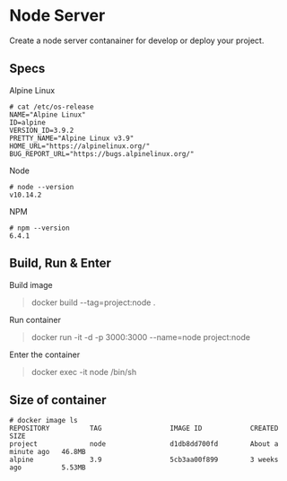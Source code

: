 # Node Server

Create a node server contanainer for develop or deploy your project.

## Specs

Alpine Linux
```unix
# cat /etc/os-release 
NAME="Alpine Linux"
ID=alpine
VERSION_ID=3.9.2
PRETTY_NAME="Alpine Linux v3.9"
HOME_URL="https://alpinelinux.org/"
BUG_REPORT_URL="https://bugs.alpinelinux.org/"
```
Node
```
# node --version
v10.14.2
```

NPM
```
# npm --version
6.4.1
```
## Build, Run & Enter

Build image
> docker build --tag=project:node .

Run container
> docker run -it -d -p 3000:3000 --name=node project:node

Enter the container
> docker exec -it node /bin/sh

## Size of container
```
# docker image ls
REPOSITORY          TAG                 IMAGE ID            CREATED              SIZE
project             node                d1db8dd700fd        About a minute ago   46.8MB
alpine              3.9                 5cb3aa00f899        3 weeks ago          5.53MB
```
